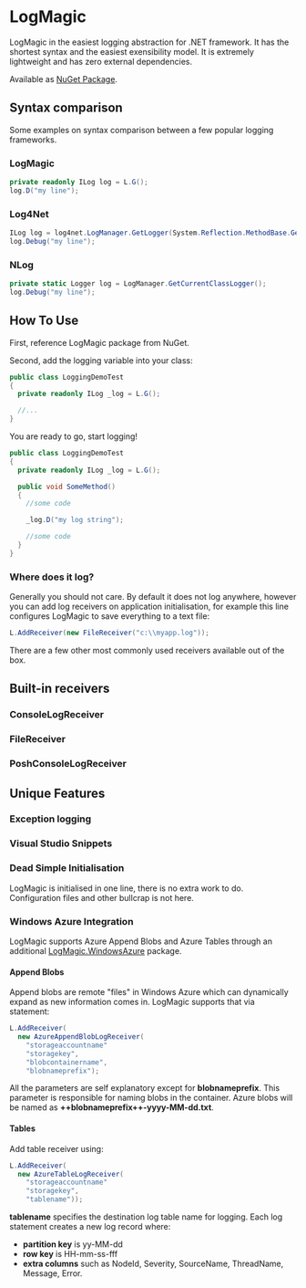 # LogMagic

LogMagic in the easiest logging abstraction for .NET framework. It has the shortest syntax and the easiest exensibility model. It is extremely lightweight and has zero external dependencies.

Available as [NuGet Package](https://www.nuget.org/packages/LogMagic).

## Syntax comparison

Some examples on syntax comparison between a few popular logging frameworks.

### LogMagic

```csharp
private readonly ILog log = L.G();
log.D("my line");
```

### Log4Net

```csharp
ILog log = log4net.LogManager.GetLogger(System.Reflection.MethodBase.GetCurrentMethod().DeclaringType);
log.Debug("my line");
```

### NLog

```csharp
private static Logger log = LogManager.GetCurrentClassLogger();
log.Debug("my line");
```

## How To Use

First, reference LogMagic package from NuGet.

Second, add the logging variable into your class:

```csharp
public class LoggingDemoTest
{
  private readonly ILog _log = L.G();

  //...
}
```

You are ready to go, start logging!

```csharp
public class LoggingDemoTest
{
  private readonly ILog _log = L.G();

  public void SomeMethod()
  {
    //some code

    _log.D("my log string");

    //some code
  }
}
```

### Where does it log?

Generally you should not care. By default it does not log anywhere, however you can add log receivers on application initialisation, for example this line configures LogMagic to save everything to a text file:

```csharp
L.AddReceiver(new FileReceiver("c:\\myapp.log"));
```

There are a few other most commonly used receivers available out of the box.

## Built-in receivers

### ConsoleLogReceiver

### FileReceiver

### PoshConsoleLogReceiver

## Unique Features

### Exception logging

### Visual Studio Snippets

### Dead Simple Initialisation

LogMagic is initialised in one line, there is no extra work to do. Configuration files and other bullcrap is not here.

### Windows Azure Integration

LogMagic supports Azure Append Blobs and Azure Tables through an additional [LogMagic.WindowsAzure](https://www.nuget.org/packages/LogMagic.WindowsAzure/) package.

#### Append Blobs

Append blobs are remote "files" in Windows Azure which can dynamically expand as new information comes in. LogMagic supports that via statement:

```csharp
L.AddReceiver(
  new AzureAppendBlobLogReceiver(
    "storageaccountname"
    "storagekey",
    "blobcontainername",
    "blobnameprefix");
```

All the parameters are self explanatory except for **blobnameprefix**. This parameter is responsible for naming blobs in the container. Azure blobs will be named as **++blobnameprefix++-yyyy-MM-dd.txt**.

#### Tables

Add table receiver using:

```csharp
L.AddReceiver(
  new AzureTableLogReceiver(
    "storageaccountname"
    "storagekey",
    "tablename"));
```

**tablename** specifies the destination log table name for logging. Each log statement creates a new log record where:

- **partition key** is yy-MM-dd
- **row key** is HH-mm-ss-fff
- **extra columns** such as NodeId, Severity, SourceName, ThreadName, Message, Error.